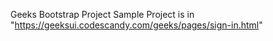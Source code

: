 Geeks Bootstrap Project
Sample Project is in "https://geeksui.codescandy.com/geeks/pages/sign-in.html"

